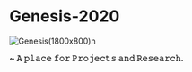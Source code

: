 # Genesis-2020

![Genesis(1800x800)n](https://user-images.githubusercontent.com/45916202/95332603-4d1b1000-08c9-11eb-92fa-4abbbf1e13b8.jpg)


**~ 𝙰 𝚙𝚕𝚊𝚌𝚎 𝚏𝚘𝚛 𝙿𝚛𝚘𝚓𝚎𝚌𝚝𝚜 𝚊𝚗𝚍 𝚁𝚎𝚜𝚎𝚊𝚛𝚌𝚑.**
